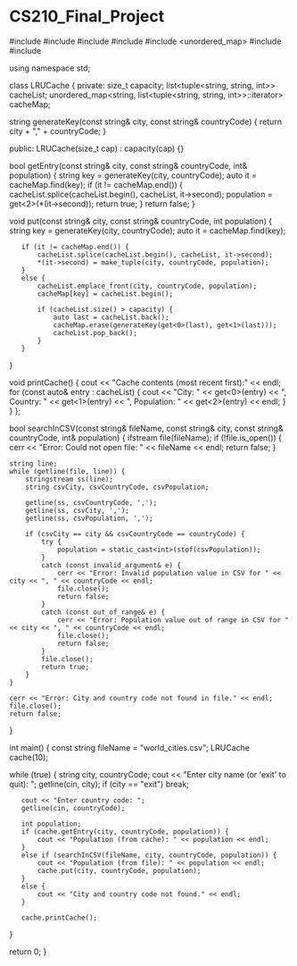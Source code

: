 # CS210_Final_Project
#include <iostream>
#include <fstream>
#include <sstream>
#include <string>
#include <unordered_map>
#include <list>
#include <tuple>

using namespace std;

class LRUCache {
private:
   size_t capacity;
   list<tuple<string, string, int>> cacheList; 
   unordered_map<string, list<tuple<string, string, int>>::iterator> cacheMap;

   string generateKey(const string& city, const string& countryCode) {
       return city + "," + countryCode;
   }

public:
   LRUCache(size_t cap) : capacity(cap) {}

   
   bool getEntry(const string& city, const string& countryCode, int& population) {
       string key = generateKey(city, countryCode);
       auto it = cacheMap.find(key);
       if (it != cacheMap.end()) {
           cacheList.splice(cacheList.begin(), cacheList, it->second);
           population = get<2>(*(it->second));
           return true;
       }
       return false;
   }

   void put(const string& city, const string& countryCode, int population) {
       string key = generateKey(city, countryCode);
       auto it = cacheMap.find(key);

       if (it != cacheMap.end()) {
           cacheList.splice(cacheList.begin(), cacheList, it->second);
           *(it->second) = make_tuple(city, countryCode, population);
       }
       else {
           cacheList.emplace_front(city, countryCode, population);
           cacheMap[key] = cacheList.begin();

           if (cacheList.size() > capacity) {
               auto last = cacheList.back();
               cacheMap.erase(generateKey(get<0>(last), get<1>(last)));
               cacheList.pop_back();
           }
       }
   }

   void printCache() {
       cout << "Cache contents (most recent first):" << endl;
       for (const auto& entry : cacheList) {
           cout << "City: " << get<0>(entry) << ", Country: " << get<1>(entry) << ", Population: " << get<2>(entry) << endl;
       }
   }
};

bool searchInCSV(const string& fileName, const string& city, const string& countryCode, int& population) {
    ifstream file(fileName);
    if (!file.is_open()) {
        cerr << "Error: Could not open file: " << fileName << endl;
        return false;
    }

    string line;
    while (getline(file, line)) {
        stringstream ss(line);
        string csvCity, csvCountryCode, csvPopulation;

        getline(ss, csvCountryCode, ',');
        getline(ss, csvCity, ',');
        getline(ss, csvPopulation, ',');

        if (csvCity == city && csvCountryCode == countryCode) {
            try {
                population = static_cast<int>(stof(csvPopulation));
            }
            catch (const invalid_argument& e) {
                cerr << "Error: Invalid population value in CSV for " << city << ", " << countryCode << endl;
                file.close();
                return false;
            }
            catch (const out_of_range& e) {
                cerr << "Error: Population value out of range in CSV for " << city << ", " << countryCode << endl;
                file.close();
                return false;
            }
            file.close();
            return true;
        }
    }

    cerr << "Error: City and country code not found in file." << endl;
    file.close();
    return false;
}


int main() {
   const string fileName = "world_cities.csv";
   LRUCache cache(10);

   while (true) {
       string city, countryCode;
       cout << "Enter city name (or 'exit' to quit): ";
       getline(cin, city);
       if (city == "exit") break;

       cout << "Enter country code: ";
       getline(cin, countryCode);

       int population;
       if (cache.getEntry(city, countryCode, population)) { 
           cout << "Population (from cache): " << population << endl;
       }
       else if (searchInCSV(fileName, city, countryCode, population)) {
           cout << "Population (from file): " << population << endl;
           cache.put(city, countryCode, population);
       }
       else {
           cout << "City and country code not found." << endl;
       }

       cache.printCache();
   }

   return 0;
}
